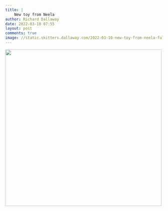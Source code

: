 ```yaml
---
title: |
    New toy from Neela
author: Richard Dallaway
date: 2022-03-10 07:55
layout: post
comments: true
image: //static.skitters.dallaway.com/2022-03-10-new-toy-from-neela-fullsize-0.jpeg
---
```


<a href="//static.skitters.dallaway.com/2022-03-10-new-toy-from-neela-fullsize-0.jpeg"><img src="//static.skitters.dallaway.com/2022-03-10-new-toy-from-neela-thumb-0.jpeg" width="500" height="500"></a>




